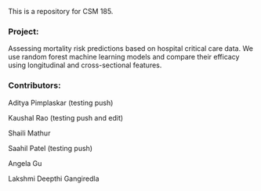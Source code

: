 This is a repository for CSM 185. 

### Project: 
Assessing mortality risk predictions based on hospital critical care data. We use random forest machine learning models and compare their efficacy using longitudinal and cross-sectional features.

### Contributors: 
Aditya Pimplaskar (testing push)

Kaushal Rao (testing push and edit)

Shaili Mathur

Saahil Patel (testing push)

Angela Gu

Lakshmi Deepthi Gangiredla

